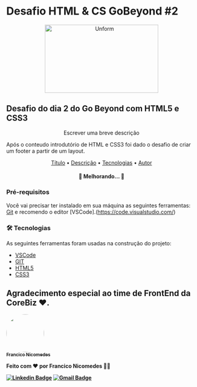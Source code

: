 # Desafio HTML & CS GoBeyond #2

<p align="center">
  <img src="https://ci6.googleusercontent.com/proxy/XoId25gPtSSRlwvez81sQTbUazlLOKelOUM4XkNuyuZIUrujGJM2gWxRG379NzBWHdFTAIUrQelmW8z_xd7pSBhhTQqCBVjFZ4UBCIdIsDrKfo2Q_Z1kkhDVimPUHg=s0-d-e1-ft#https://d335luupugsy2.cloudfront.net/cms/files/90499/1608129696/$lipt80asm9" height="180" width="300" alt="Unform" />
</p>

## Desafio do dia 2 do Go Beyond com HTML5 e CSS3

<p align="center">Escrever uma breve descrição</p>

Após o conteudo introdutório de HTML e CSS3 foi dado o desafio de criar um footer a partir de um layout.

<p align="center">
 <a href="#titulo">Título</a> •
 <a href="#Descriçao">Descrição</a> • 
 <a href="#tecnologias">Tecnologias</a> • 
 <a href="#autor">Autor</a>
</p>

<h4 align="center"> 
	🚧 Melhorando...  🚧
</h4>

### Pré-requisitos

Você vai precisar ter instalado em sua máquina as seguintes ferramentas:
[Git](https://git-scm.com) e recomendo o editor [VSCode].(https://code.visualstudio.com/)

### 🛠 Tecnologias

As seguintes ferramentas foram usadas na construção do projeto:

- [VSCode](https://code.visualstudio.com/)
- [GIT](https://git-scm.com)
- [HTML5](https://developer.mozilla.org/pt-BR/docs/Web/HTML/HTML5)
- [CSS3](https://www.w3schools.com/css/)

## Agradecimento especial ao time de FrontEnd da CoreBiz ❤️.

<a href="https://github.com/fnicom">
 <img style="border-radius: 50%;" src="https://avatars0.githubusercontent.com/u/52546292?s=400&u=30957ca36d986f9ec2441f25c42730c1aedf227c&v=4" width="100px;" alt=""/>
 <br />
 <sub><b>Francico Nicomedes</sub></a> <a href="https://www.linkedin.com/in/fnicom/" title="Linkedin"></a>


Feito com ❤️ por Francico Nicomedes 👋🏽

[![Linkedin Badge](https://img.shields.io/badge/-Francisco-blue?style=flat-square&logo=Linkedin&logoColor=white&link=https://www.linkedin.com/in/fnicom/)](https://www.linkedin.com/in/fnicom/) 
[![Gmail Badge](https://img.shields.io/badge/-fnicomedes@gmail.com-c14438?style=flat-square&logo=Gmail&logoColor=white&link=mailto:fnicomedes@gmail.com)](mailto:fnicomedes@gmail.com)